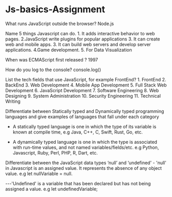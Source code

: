 # Js-basics-Assignment

What runs JavaScript outside the browser? Node.js

Name 5 things Javascript can do. 1. It adds interactive behavior to web pages. 2.JavaScript write plugins for popular applications 3. It can create web and mobile apps. 3. It can build web servers and develop server applications. 4.Game development. 5. For Data Visualization

When was ECMAScript first released ? 1997

How do you log to the console? console.log()

List the tech fields that use JavaScript, for example FrontEnd? 1. FrontEnd 2. BackEnd 3. Web Development 4. Mobile App Development 5. Full Stack Web Development 6. JavaScript Development 7. Software Engineering 8. Web Designing 9. System Administration 10. Security Engineering 11. Technical Writing

Differentiate between Statically typed and Dynamically typed programming languages and give examples of languages that fall under each category
* A statically typed language is one in which the type of its variable is known at compile time, e.g Java, C++, C, Swift, Rust, Go, etc.

* A dynamically typed language is one in which the type is associated with run-time values, and not named variables/fields/etc. e.g Python, Javascript, Ruby, Perl, PHP, R, Dart, etc.

Differentiate between the JavaScript data types ‘null’ and ‘undefined' - 'null' in Javascript is an assigned value. It represents the absence of any object value. e.g let nullVariable = null.

---'Undefined' is a variable that has been declared but has not being assigned a value. e.g let undefinedVariable;
